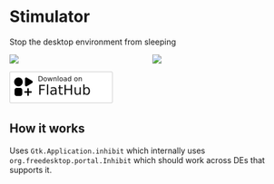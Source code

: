 # Stimulator

Stop the desktop environment from sleeping

<div style="display:flex;">
<img style="width:25em" src="https://raw.githubusercontent.com/sigmaSd/Stimulator/master/assets/on.png"/>
<img style="width:25em" src="https://raw.githubusercontent.com/sigmaSd/Stimulator/master/assets/off.png"/>
</div>

[![Get it from FlatHub](https://raw.githubusercontent.com/hmlendea/readme-assets/master/badges/stores/flathub.png)](https://flathub.org/apps/io.github.sigmasd.nosleep)

## How it works

Uses `Gtk.Application.inhibit` which internally uses
`org.freedesktop.portal.Inhibit` which should work across DEs that supports it.
